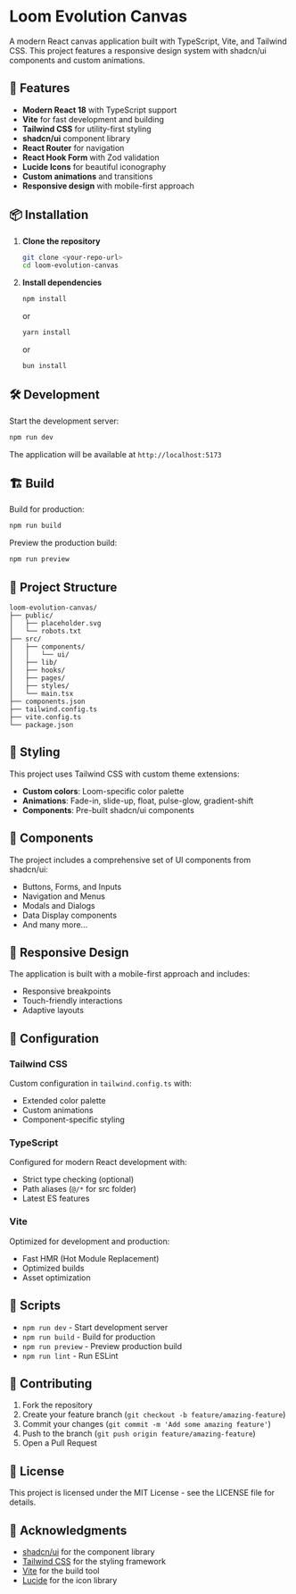 # Loom Evolution Canvas

A modern React canvas application built with TypeScript, Vite, and Tailwind CSS. This project features a responsive design system with shadcn/ui components and custom animations.

## 🚀 Features

- **Modern React 18** with TypeScript support
- **Vite** for fast development and building
- **Tailwind CSS** for utility-first styling
- **shadcn/ui** component library
- **React Router** for navigation
- **React Hook Form** with Zod validation
- **Lucide Icons** for beautiful iconography
- **Custom animations** and transitions
- **Responsive design** with mobile-first approach

## 📦 Installation

1. **Clone the repository**
   ```bash
   git clone <your-repo-url>
   cd loom-evolution-canvas
   ```

2. **Install dependencies**
   ```bash
   npm install
   ```
   or
   ```bash
   yarn install
   ```
   or
   ```bash
   bun install
   ```

## 🛠️ Development

Start the development server:

```bash
npm run dev
```

The application will be available at `http://localhost:5173`

## 🏗️ Build

Build for production:

```bash
npm run build
```

Preview the production build:

```bash
npm run preview
```

## 📁 Project Structure

```
loom-evolution-canvas/
├── public/
│   ├── placeholder.svg
│   └── robots.txt
├── src/
│   ├── components/
│   │   └── ui/
│   ├── lib/
│   ├── hooks/
│   ├── pages/
│   ├── styles/
│   └── main.tsx
├── components.json
├── tailwind.config.ts
├── vite.config.ts
└── package.json
```

## 🎨 Styling

This project uses Tailwind CSS with custom theme extensions:

- **Custom colors**: Loom-specific color palette
- **Animations**: Fade-in, slide-up, float, pulse-glow, gradient-shift
- **Components**: Pre-built shadcn/ui components

## 🧩 Components

The project includes a comprehensive set of UI components from shadcn/ui:

- Buttons, Forms, and Inputs
- Navigation and Menus
- Modals and Dialogs
- Data Display components
- And many more...

## 📱 Responsive Design

The application is built with a mobile-first approach and includes:

- Responsive breakpoints
- Touch-friendly interactions
- Adaptive layouts

## 🔧 Configuration

### Tailwind CSS
Custom configuration in `tailwind.config.ts` with:
- Extended color palette
- Custom animations
- Component-specific styling

### TypeScript
Configured for modern React development with:
- Strict type checking (optional)
- Path aliases (`@/*` for src folder)
- Latest ES features

### Vite
Optimized for development and production:
- Fast HMR (Hot Module Replacement)
- Optimized builds
- Asset optimization

## 🚦 Scripts

- `npm run dev` - Start development server
- `npm run build` - Build for production
- `npm run preview` - Preview production build
- `npm run lint` - Run ESLint

## 🤝 Contributing

1. Fork the repository
2. Create your feature branch (`git checkout -b feature/amazing-feature`)
3. Commit your changes (`git commit -m 'Add some amazing feature'`)
4. Push to the branch (`git push origin feature/amazing-feature`)
5. Open a Pull Request

## 📄 License

This project is licensed under the MIT License - see the LICENSE file for details.

## 🙏 Acknowledgments

- [shadcn/ui](https://ui.shadcn.com/) for the component library
- [Tailwind CSS](https://tailwindcss.com/) for the styling framework
- [Vite](https://vitejs.dev/) for the build tool
- [Lucide](https://lucide.dev/) for the icon library